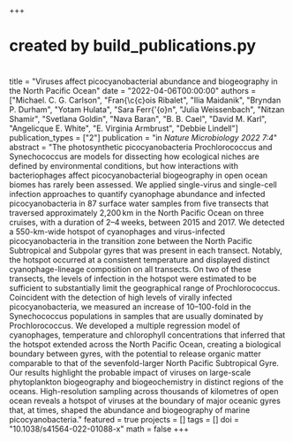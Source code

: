 +++
#
# created by build_publications.py
#
title = "Viruses affect picocyanobacterial abundance and biogeography in the North Pacific Ocean"
date = "2022-04-06T00:00:00"
authors = ["Michael. C. G. Carlson", "Fran{\c{c}ois Ribalet", "Ilia Maidanik", "Bryndan P. Durham", "Yotam Hulata", "Sara Ferr{\'{o}n", "Julia Weissenbach", "Nitzan Shamir", "Svetlana Goldin", "Nava Baran", "B. B. Cael", "David M. Karl", "Angelicque E. White", "E. Virginia Armbrust", "Debbie Lindell"]
publication_types = ["2"]
publication = "in *Nature Microbiology 2022 7:4*"
abstract = "The photosynthetic picocyanobacteria Prochlorococcus and Synechococcus are models for dissecting how ecological niches are defined by environmental conditions, but how interactions with bacteriophages affect picocyanobacterial biogeography in open ocean biomes has rarely been assessed. We applied single-virus and single-cell infection approaches to quantify cyanophage abundance and infected picocyanobacteria in 87 surface water samples from five transects that traversed approximately 2,200 km in the North Pacific Ocean on three cruises, with a duration of 2–4 weeks, between 2015 and 2017. We detected a 550-km-wide hotspot of cyanophages and virus-infected picocyanobacteria in the transition zone between the North Pacific Subtropical and Subpolar gyres that was present in each transect. Notably, the hotspot occurred at a consistent temperature and displayed distinct cyanophage-lineage composition on all transects. On two of these transects, the levels of infection in the hotspot were estimated to be sufficient to substantially limit the geographical range of Prochlorococcus. Coincident with the detection of high levels of virally infected picocyanobacteria, we measured an increase of 10–100-fold in the Synechococcus populations in samples that are usually dominated by Prochlorococcus. We developed a multiple regression model of cyanophages, temperature and chlorophyll concentrations that inferred that the hotspot extended across the North Pacific Ocean, creating a biological boundary between gyres, with the potential to release organic matter comparable to that of the sevenfold-larger North Pacific Subtropical Gyre. Our results highlight the probable impact of viruses on large-scale phytoplankton biogeography and biogeochemistry in distinct regions of the oceans. High-resolution sampling across thousands of kilometres of open ocean reveals a hotspot of viruses at the boundary of major oceanic gyres that, at times, shaped the abundance and biogeography of marine picocyanobacteria."
featured = true
projects = []
tags = []
doi = "10.1038/s41564-022-01088-x"
math = false
+++
